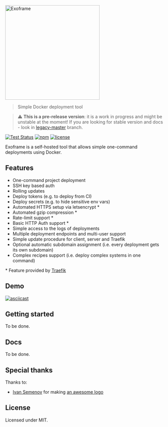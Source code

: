 <img alt="Exoframe" src="./logo/png/exo_blue.png" width="300">

> Simple Docker deployment tool

> :warning: **This is a pre-release version**: it is a work in progress and might be unstable at the moment!
> If you are looking for stable version and docs - look in [legacy-master](https://github.com/exoframejs/exoframe/tree/legacy-master) branch.

[![Test Status](https://github.com/exoframejs/exoframe/workflows/Test/badge.svg)](https://github.com/exoframejs/exoframe/actions?query=workflow%3ATest)
[![npm](https://img.shields.io/npm/v/exoframe.svg)](https://www.npmjs.com/package/exoframe)
[![license](https://img.shields.io/github/license/mashape/apistatus.svg?maxAge=2592000)](https://opensource.org/licenses/MIT)

Exoframe is a self-hosted tool that allows simple one-command deployments using Docker.

## Features

- One-command project deployment
- SSH key based auth
- Rolling updates
- Deploy tokens (e.g. to deploy from CI)
- Deploy secrets (e.g. to hide sensitive env vars)
- Automated HTTPS setup via letsencrypt \*
- Automated gzip compression \*
- Rate-limit support \*
- Basic HTTP Auth support \*
- Simple access to the logs of deployments
- Multiple deployment endpoints and multi-user support
- Simple update procedure for client, server and Traefik
- Optional automatic subdomain assignment (i.e. every deployment gets its own subdomain)
- Complex recipes support (i.e. deploy complex systems in one command)

\* Feature provided by [Traefik](https://traefik.io/)

## Demo

[![asciicast](https://asciinema.org/a/129255.png)](https://asciinema.org/a/129255)

## Getting started

To be done.

## Docs

To be done.

## Special thanks

Thanks to:

- [Ivan Semenov](https://www.behance.net/ivan_semenov) for making [an awesome logo](./logo/README.md)

## License

Licensed under MIT.
